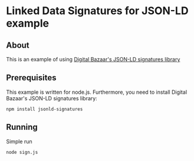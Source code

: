 # Linked Data Signatures for JSON-LD example
## About
This is an example of using [Digital Bazaar's JSON-LD signatures library](https://github.com/digitalbazaar/jsonld-signatures)

## Prerequisites
This example is written for node.js. Furthermore, you need to install Digital Bazaar's JSON-LD signatures library:

```
npm install jsonld-signatures
```

## Running
Simple run

```
node sign.js
```